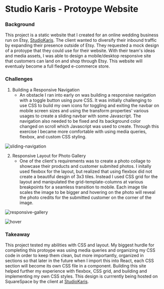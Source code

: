 # Studio Karis - Protoype Website

### Background

This project is a static website that I created for an online wedding business run on Etsy, [StudioKaris](https://www.etsy.com/shop/studiokaris/?etsrc=sdt). The client wanted to diversify their inbound traffic by expanding their presence outside of Etsy. They requested a mock design of a protoype that they could use for their website. With their team's ideas and media assets, I was able to design a mobile/desktop responsive site that customers can land on and shop through Etsy. This website will eventualy become a full fledged e-commerce store.

### Challenges

1. Building a Responsive Navigation
   - An obstacle I ran into early on was building a responsive navigation with a toggle button using pure CSS. It was initially challenging to use CSS to build my own icons for toggling and exiting the navbar on mobile screen sizes and using the transform properties' various usages to create a sliding navbar with some Javascript. The navigation also needed to be fixed and its background color changed on scroll which Javascript was used to create. Through this exercise I became more comfortable with using media queries, flexbox, and custom CSS styling.

![sliding-navigation](https://user-images.githubusercontent.com/86936720/186783835-ba9f7dc7-9860-4b33-b299-2b9697377460.gif)

   
2. Responsive Layout for Photo Gallery
   - One of the client's requirements was to create a photo collage to showcase their products and customer submited photos. I initally used flexbox for the layout, but realized that using flexbox did not create a beautiful desgin of 3x3 tiles. Instead I used CSS grid for the layout and manipulated the grid-template-columns at various breakpoints for a seamless transition to mobile. Each image tile scales the image to be bigger and hovering on the photo will reveal the photo credits for the submitted customer on the corner of the image.

![responsive-gallery](https://user-images.githubusercontent.com/86936720/186785118-aaee95d3-587c-4dd5-8d15-d265c57e37aa.gif)

![hover](https://user-images.githubusercontent.com/86936720/186785339-f9e6a5c2-dc03-4090-87e4-b4efd950e89d.gif)


### Takeaway

This project tested my abilities with CSS and layout. My biggest hurdle for completing this protoype was using media queries and organizing my CSS code in order to keep them clean, but more importantly, organized in sections so that later in the future when I import this into React, each CSS section will become its own CSS file in a component. Building this site helped further my experience with flexbox, CSS grid, and building and implementing my own CSS styles. This design is currrently being hosted on SquareSpace by the client at [StudioKaris](https://www.studiokaris.com/).
